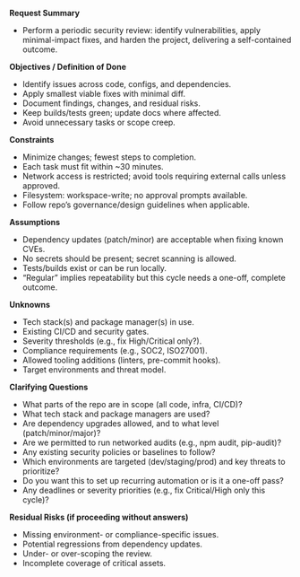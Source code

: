 **Request Summary**
- Perform a periodic security review: identify vulnerabilities, apply minimal-impact fixes, and harden the project, delivering a self-contained outcome.

**Objectives / Definition of Done**
- Identify issues across code, configs, and dependencies.
- Apply smallest viable fixes with minimal diff.
- Document findings, changes, and residual risks.
- Keep builds/tests green; update docs where affected.
- Avoid unnecessary tasks or scope creep.

**Constraints**
- Minimize changes; fewest steps to completion.
- Each task must fit within ~30 minutes.
- Network access is restricted; avoid tools requiring external calls unless approved.
- Filesystem: workspace-write; no approval prompts available.
- Follow repo’s governance/design guidelines when applicable.

**Assumptions**
- Dependency updates (patch/minor) are acceptable when fixing known CVEs.
- No secrets should be present; secret scanning is allowed.
- Tests/builds exist or can be run locally.
- “Regular” implies repeatability but this cycle needs a one-off, complete outcome.

**Unknowns**
- Tech stack(s) and package manager(s) in use.
- Existing CI/CD and security gates.
- Severity thresholds (e.g., fix High/Critical only?).
- Compliance requirements (e.g., SOC2, ISO27001).
- Allowed tooling additions (linters, pre-commit hooks).
- Target environments and threat model.

**Clarifying Questions**
- What parts of the repo are in scope (all code, infra, CI/CD)?
- What tech stack and package managers are used?
- Are dependency upgrades allowed, and to what level (patch/minor/major)?
- Are we permitted to run networked audits (e.g., npm audit, pip-audit)?
- Any existing security policies or baselines to follow?
- Which environments are targeted (dev/staging/prod) and key threats to prioritize?
- Do you want this to set up recurring automation or is it a one-off pass?
- Any deadlines or severity priorities (e.g., fix Critical/High only this cycle)?

**Residual Risks (if proceeding without answers)**
- Missing environment- or compliance-specific issues.
- Potential regressions from dependency updates.
- Under- or over-scoping the review.
- Incomplete coverage of critical assets.